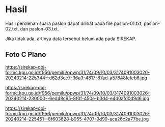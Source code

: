 # Hasil

Hasil perolehan suara paslon dapat dilihat pada file paslon-01.txt, paslon-02.txt, dan paslon-03.txt.

Jika tidak ada, artinya data tersebut belum ada pada SIREKAP.

## Foto C Plano

https://sirekap-obj-formc.kpu.go.id/f956/pemilu/ppwp/31/74/09/10/03/3174091003026-20240214-225344--d62d3ce7-36a3-4817-87ad-a57848fcfeb6.jpg

https://sirekap-obj-formc.kpu.go.id/f956/pemilu/ppwp/31/74/09/10/03/3174091003026-20240214-230000--6ed48c95-8f0f-450e-b3d4-e4d0afd0d9d6.jpg

https://sirekap-obj-formc.kpu.go.id/f956/pemilu/ppwp/31/74/09/10/03/3174091003026-20240214-225451--8f603628-b955-4707-9d99-aca26c2a77be.jpg
